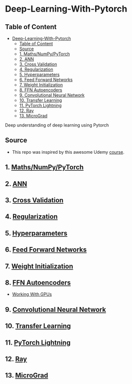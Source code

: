 # Deep-Learning-With-Pytorch

## Table of Content

- [Deep-Learning-With-Pytorch](#deep-learning-with-pytorch)
  - [Table of Content](#table-of-content)
  - [Source](#source)
  - [1. Maths/NumPy/PyTorch](#1-mathsnumpypytorch)
  - [2. ANN](#2-ann)
  - [3. Cross Validation](#3-cross-validation)
  - [4. Regularization](#4-regularization)
  - [5. Hyperparameters](#5-hyperparameters)
  - [6. Feed Forward Networks](#6-feed-forward-networks)
  - [7. Weight Initialization](#7-weight-initialization)
  - [8. FFN Autoencoders](#8-ffn-autoencoders)
  - [9. Convolutional Neural Network](#9-convolutional-neural-network)
  - [10. Transfer Learning](#10-transfer-learning)
  - [11. PyTorch Lightning](#11-pytorch-lightning)
  - [12. Ray](#12-ray)
  - [13. MicroGrad](#13-micrograd)

Deep understanding of deep learning using Pytorch

## Source

- This repo was inspired by this awesome Udemy [course](https://www.udemy.com/course/deeplearning_x/learn/lecture/27844168#overview).

## 1. [Maths/NumPy/PyTorch](https://github.com/chineidu/Deep-Learning-With-Pytorch/tree/main/notebook/01_maths_numpy_pytorch)

## 2. [ANN](https://github.com/chineidu/Deep-Learning-With-Pytorch/tree/main/notebook/02_ANN)

## 3. [Cross Validation](https://github.com/chineidu/Deep-Learning-With-Pytorch/tree/main/notebook/03_cross_validation)

## 4. [Regularization](https://github.com/chineidu/Deep-Learning-With-Pytorch/tree/main/notebook/04_regularization)

## 5. [Hyperparameters](https://github.com/chineidu/Deep-Learning-With-Pytorch/tree/main/notebook/05_hyperparams)

## 6. [Feed Forward Networks](https://github.com/chineidu/Deep-Learning-With-Pytorch/tree/main/notebook/06_FNN)

## 7. [Weight Initialization](https://github.com/chineidu/Deep-Learning-With-Pytorch/tree/main/notebook/07_weights_init)

## 8. [FFN Autoencoders](https://github.com/chineidu/Deep-Learning-With-Pytorch/tree/main/notebook/08_FFN_Autoencoders)

- [Working With GPUs](https://github.com/chineidu/Deep-Learning-With-Pytorch/blob/main/notebook/08_FFN_Autoencoders/03_CPUs_vs_GPUs.ipynb)

## 9. [Convolutional Neural Network](https://github.com/chineidu/Deep-Learning-With-Pytorch/blob/main/notebook/09_convolution)

## 10. [Transfer Learning](https://github.com/chineidu/Deep-Learning-With-Pytorch/blob/main/notebook/10_transfer_learning)

## 11. [PyTorch Lightning](https://github.com/chineidu/Deep-Learning-With-Pytorch/blob/main/notebook/PyTorchLightning)

## 12. [Ray](https://github.com/chineidu/Deep-Learning-With-Pytorch/blob/main/notebook/Ray)

## 13. [MicroGrad](https://github.com/chineidu/Deep-Learning-With-Pytorch/blob/main/notebook/Micro_grad_11/micrograd)
